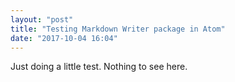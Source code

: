 ```yaml
---
layout: "post"
title: "Testing Markdown Writer package in Atom"
date: "2017-10-04 16:04"
---
```


Just doing a little test. Nothing to see here.
